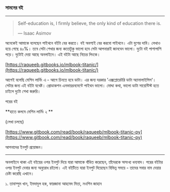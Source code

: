 ### সামনের বই

---

> Self-education is, I firmly believe, the only kind of education there is.
>
> ― Isaac Asimov

অনেকেই আমাকে বলেছেন পাইথনে বইটা বের করতে। বই অবশ্যই বের করবো পাইথনে। এটা যুগের দাবি। লেখাও হয়ে গেছে ৪০%। তবে সেটা শেখার জন্য কতোটুকু ভালো হবে সেটা আপনারাই জানবেন ভালো। দুটো বই পাশাপাশি পড়ে। দুটোই দেয়া আছে অনলাইনে। এই বইটা আছে নিচের লিংকে।

[https://raqueeb.gitbooks.io/mlbook-titanic/](https://raqueeb.gitbooks.io/mlbook-titanic/)

আগেই বলেছি মেশিন লার্নিং এ - আগে চিনতে হবে ডাটা। এর জন্য দরকার 'এক্সপ্লোরেটরি ডাটা অ্যানালাইসিস'। সেটার জন্য এই বইটা যথেষ্ট। প্রোডাকশন এনভায়রনমেন্টে পাইথন ভালো। মোদ্দা কথা, ভালো ডাটা সায়েন্টিস্ট হতে চাইলে দুটো শেখা জরুরি।

পরের বই

**হাতে কলমে মেশিন লার্নিং ২ **

\(লেখা চলছে\)

[https://www.gitbook.com/read/book/raqueeb/mlbook-titanic-py](https://www.gitbook.com/read/book/raqueeb/mlbook-titanic-py)

আপনাদের ইনপুট প্রয়োজন।

---

অনলাইনে থাকা এই বইয়ের ওপর ইনপুট দিয়ে যারা আমাকে বাঁধিত করেছেন, তাঁদেরকে অসংখ্য ধন্যবাদ। পরের বইটার ওপর ইনপুট দেবার জন্য অনুরোধ রইলো। এই বইটিতে যারা ইনপুট দিয়েছেন বিভিন্ন সময়ে - তাদের সবার নাম দেয়ার চেষ্টা করেছি এখানে।

১. তাবাস্সুম খান, ইমদাদুল হক, ফারজানা আহমেদ মিতা, নওশিন জাহান

